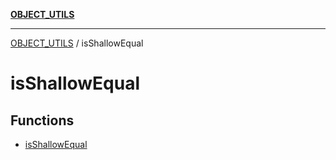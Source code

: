 [**OBJECT_UTILS**](../README.md)

***

[OBJECT_UTILS](../README.md) / isShallowEqual

# isShallowEqual

## Functions

- [isShallowEqual](functions/isShallowEqual.md)
